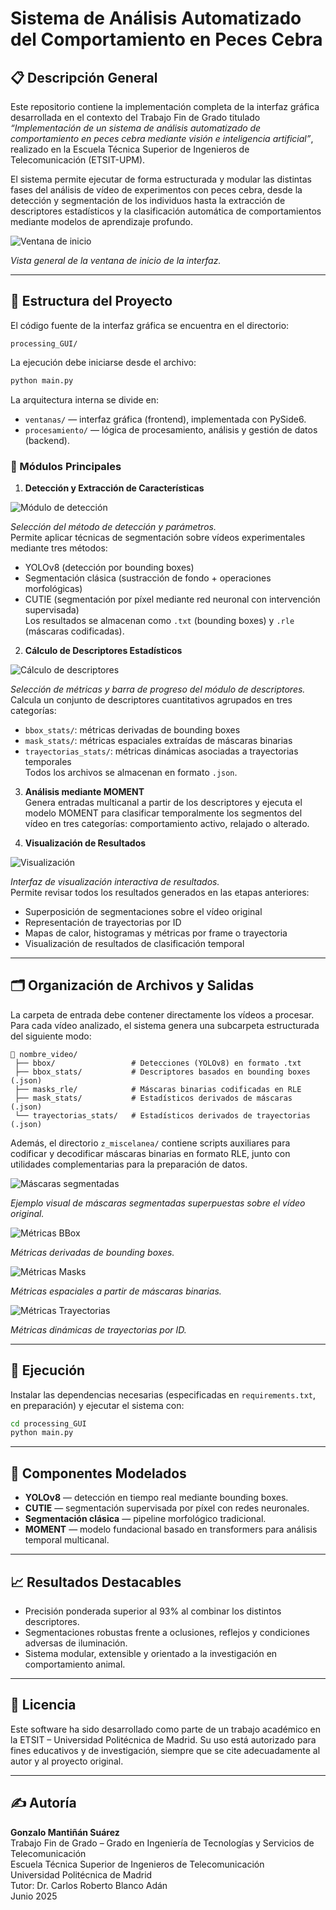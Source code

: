 # Sistema de Análisis Automatizado del Comportamiento en Peces Cebra

## 📋 Descripción General

Este repositorio contiene la implementación completa de la interfaz gráfica desarrollada en el contexto del Trabajo Fin de Grado titulado _“Implementación de un sistema de análisis automatizado de comportamiento en peces cebra mediante visión e inteligencia artificial”_, realizado en la Escuela Técnica Superior de Ingenieros de Telecomunicación (ETSIT-UPM).

El sistema permite ejecutar de forma estructurada y modular las distintas fases del análisis de vídeo de experimentos con peces cebra, desde la detección y segmentación de los individuos hasta la extracción de descriptores estadísticos y la clasificación automática de comportamientos mediante modelos de aprendizaje profundo.

![Ventana de inicio](imgs_readme/ventana_inicio.png)

*Vista general de la ventana de inicio de la interfaz.*

---

## 🧱 Estructura del Proyecto

El código fuente de la interfaz gráfica se encuentra en el directorio:

```
processing_GUI/
```

La ejecución debe iniciarse desde el archivo:

```bash
python main.py
```

La arquitectura interna se divide en:

- `ventanas/` — interfaz gráfica (frontend), implementada con PySide6.
- `procesamiento/` — lógica de procesamiento, análisis y gestión de datos (backend).

### 🔧 Módulos Principales

1. **Detección y Extracción de Características**

![Módulo de detección](imgs_readme/interfaz_deteccion.png)

*Selección del método de detección y parámetros.*  
   Permite aplicar técnicas de segmentación sobre vídeos experimentales mediante tres métodos:
   - YOLOv8 (detección por bounding boxes)
   - Segmentación clásica (sustracción de fondo + operaciones morfológicas)
   - CUTIE (segmentación por píxel mediante red neuronal con intervención supervisada)  
   Los resultados se almacenan como `.txt` (bounding boxes) y `.rle` (máscaras codificadas).

2. **Cálculo de Descriptores Estadísticos**

![Cálculo de descriptores](imgs_readme/interfaz_descriptores.png)

*Selección de métricas y barra de progreso del módulo de descriptores.*  
   Calcula un conjunto de descriptores cuantitativos agrupados en tres categorías:
   - `bbox_stats/`: métricas derivadas de bounding boxes
   - `mask_stats/`: métricas espaciales extraídas de máscaras binarias
   - `trayectorias_stats/`: métricas dinámicas asociadas a trayectorias temporales  
   Todos los archivos se almacenan en formato `.json`.

3. **Análisis mediante MOMENT**  
   Genera entradas multicanal a partir de los descriptores y ejecuta el modelo MOMENT para clasificar temporalmente los segmentos del vídeo en tres categorías: comportamiento activo, relajado o alterado.

4. **Visualización de Resultados**

![Visualización](imgs_readme/ventana_visualizacion.png)

*Interfaz de visualización interactiva de resultados.*  
   Permite revisar todos los resultados generados en las etapas anteriores:
   - Superposición de segmentaciones sobre el vídeo original
   - Representación de trayectorias por ID
   - Mapas de calor, histogramas y métricas por frame o trayectoria
   - Visualización de resultados de clasificación temporal

---

## 🗂️ Organización de Archivos y Salidas

La carpeta de entrada debe contener directamente los vídeos a procesar. Para cada vídeo analizado, el sistema genera una subcarpeta estructurada del siguiente modo:

```
📂 nombre_video/
 ├── bbox/                 # Detecciones (YOLOv8) en formato .txt
 ├── bbox_stats/           # Descriptores basados en bounding boxes (.json)
 ├── masks_rle/            # Máscaras binarias codificadas en RLE
 ├── mask_stats/           # Estadísticos derivados de máscaras (.json)
 └── trayectorias_stats/   # Estadísticos derivados de trayectorias (.json)
```

Además, el directorio `z_miscelanea/` contiene scripts auxiliares para codificar y decodificar máscaras binarias en formato RLE, junto con utilidades complementarias para la preparación de datos.

![Máscaras segmentadas](imgs_readme/mascaras.png)

*Ejemplo visual de máscaras segmentadas superpuestas sobre el vídeo original.*

![Métricas BBox](imgs_readme/metricas_bbox_2.png)

*Métricas derivadas de bounding boxes.*

![Métricas Masks](imgs_readme/metricas_masks_2.png)

*Métricas espaciales a partir de máscaras binarias.*

![Métricas Trayectorias](imgs_readme/metricas_trayectorias_2.png)

*Métricas dinámicas de trayectorias por ID.*

---

## 🚀 Ejecución

Instalar las dependencias necesarias (especificadas en `requirements.txt`, en preparación) y ejecutar el sistema con:

```bash
cd processing_GUI
python main.py
```

---

## 🧠 Componentes Modelados

- **YOLOv8** — detección en tiempo real mediante bounding boxes.
- **CUTIE** — segmentación supervisada por píxel con redes neuronales.
- **Segmentación clásica** — pipeline morfológico tradicional.
- **MOMENT** — modelo fundacional basado en transformers para análisis temporal multicanal.

---

## 📈 Resultados Destacables

- Precisión ponderada superior al 93% al combinar los distintos descriptores.
- Segmentaciones robustas frente a oclusiones, reflejos y condiciones adversas de iluminación.
- Sistema modular, extensible y orientado a la investigación en comportamiento animal.

---

## 📜 Licencia

Este software ha sido desarrollado como parte de un trabajo académico en la ETSIT – Universidad Politécnica de Madrid. Su uso está autorizado para fines educativos y de investigación, siempre que se cite adecuadamente al autor y al proyecto original.

---

## ✍️ Autoría

**Gonzalo Mantiñán Suárez**  
Trabajo Fin de Grado – Grado en Ingeniería de Tecnologías y Servicios de Telecomunicación  
Escuela Técnica Superior de Ingenieros de Telecomunicación  
Universidad Politécnica de Madrid  
Tutor: Dr. Carlos Roberto Blanco Adán  
Junio 2025
